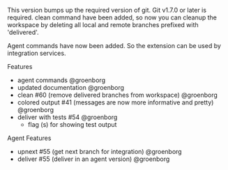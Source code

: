 This version bumps up the required version of git. Git v1.7.0 or later is required.
clean command have been added, so now you can cleanup the workspace by deleting all local and remote branches
prefixed with 'delivered'.

Agent commands have now been added. So the extension can be used by integration services.

Features
- agent commands @groenborg
- updated documentation @groenborg
- clean #60 (remove delivered branches from workspace) @groenborg
- colored output #41 (messages are now more informative and pretty) @groenborg
- deliver with tests #54 @groenborg
    - flag (s) for showing test output


Agent Features
 - upnext #55 (get next branch for integration) @groenborg
 - deliver #55 (deliver in an agent version) @groenborg